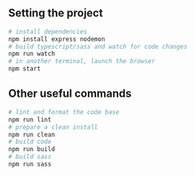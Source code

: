 ## Setting the project

```bash
# install dependencies
npm install express nodemon
# build typescript/sass and watch for code changes
npm run watch
# in another terminal, launch the browser
npm start
```

## Other useful commands

```bash
# lint and format the code base
npm run lint
# prepare a clean install
npm run clean
# build code
npm run build
# build sass
npm run sass
```

